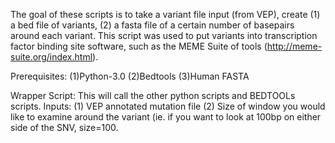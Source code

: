 The goal of these scripts is to take a variant file input (from VEP), create (1) a bed file of variants, (2) a fasta file of a certain number of basepairs around each variant. This script was used to put variants into transcription factor binding site software, such as the MEME Suite of tools (http://meme-suite.org/index.html). 


Prerequisites:
(1)Python-3.0
(2)Bedtools
(3)Human FASTA



Wrapper Script:
    This will call the other python scripts and BEDTOOLs scripts.
    Inputs: 
      (1) VEP annotated mutation file
      (2) Size of window you would like to examine around the variant (ie. if you want to look at 100bp on either side of the       SNV, size=100.

